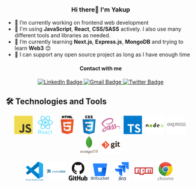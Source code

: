 ### <p align="center">Hi there👋 I'm Yakup</p> 

<!--
**yakuppgeyikk96/yakuppgeyikk96** is a ✨ _special_ ✨ repository because its `README.md` (this file) appears on your GitHub profile.

Here are some ideas to get you started:
-->

- 🔭 I’m currently working on frontend web development
- :art: I'm using <b>JavaScript</b>, <b>React</b>, <b>CSS/SASS</b> actively. I also use many different tools and libraries as needed.
- 🌱 I’m currently learning <b>Next.js</b>, <b>Express.js</b>, <b>MongoDB</b> and trying to learn <b>Web3</b> :blush:
- 👯 I can support any open source project as long as I have enough time

#### <p align="center">Contact with me</p>
   <div id="badges" align="center">
        <a href="https://www.linkedin.com/in/yakupgeyik">
            <img src="https://img.shields.io/badge/LinkedIn-blue?style=for-the-badge&logo=linkedin&logoColor=white" alt="LinkedIn Badge"/>
        </a>
        <a href="mailto:yakuppgeyik@gmail.com">
            <img src="https://img.shields.io/badge/Gmail-D14836?style=for-the-badge&logo=gmail&logoColor=white" alt="Gmail Badge"/>
        </a>
        <a href="https://twitter.com/yakupjs">
            <img src="https://img.shields.io/badge/Twitter-blue?style=for-the-badge&logo=twitter&logoColor=white" alt="Twitter Badge"/>
        </a>
   </div>
   
## :hammer_and_wrench: Technologies and Tools
<div align="center">
    <img src="https://github.com/devicons/devicon/blob/master/icons/javascript/javascript-original.svg" title="JavaScript" alt="JavaScript" width="50" height="50"/>&nbsp;
    <img src="https://github.com/devicons/devicon/blob/master/icons/react/react-original-wordmark.svg" title="React" alt="React" width="50" height="50"/>&nbsp;
    <img src="https://github.com/devicons/devicon/blob/master/icons/html5/html5-original-wordmark.svg" title="HTML5" alt="HTML5" width="50" height="50"/>&nbsp;
    <img src="https://github.com/devicons/devicon/blob/master/icons/css3/css3-original-wordmark.svg" title="CSS3" alt="CSS3" width="50" height="50"/>&nbsp;
    <img src="https://github.com/devicons/devicon/blob/master/icons/sass/sass-original.svg" title="SASS" alt="SASS" width="50" height="50"/>&nbsp;
    <img src="https://github.com/devicons/devicon/blob/master/icons/typescript/typescript-original.svg" title="TypeScript" alt="TypeScript" width="50" height="50"/>&nbsp;
    <img src="https://github.com/devicons/devicon/blob/master/icons/nodejs/nodejs-original-wordmark.svg" title="Nodejs" alt="Nodejs" width="50" height="50"/>&nbsp;
    <img src="https://github.com/devicons/devicon/blob/master/icons/express/express-original-wordmark.svg" title="Express" alt="Express" width="50" height="50"/>&nbsp;
    <img src="https://github.com/devicons/devicon/blob/master/icons/mongodb/mongodb-original-wordmark.svg" title="MongoDB" alt="MongoDB" width="50" height="50"/>&nbsp;
   <img src="https://github.com/devicons/devicon/blob/master/icons/git/git-original-wordmark.svg" title="Git" alt="Git" width="50" height="50"/>&nbsp;
   <br />
   <br />
   <img src="https://github.com/devicons/devicon/blob/master/icons/vscode/vscode-original-wordmark.svg" title="VSCode" alt="VSCode" width="50" height="50"/>&nbsp;
   <img src="https://github.com/devicons/devicon/blob/master/icons/intellij/intellij-original-wordmark.svg" title="Intellij Idea" alt="Intellij Idea" width="50" height="50"/>&nbsp;
   <img src="https://github.com/devicons/devicon/blob/master/icons/github/github-original-wordmark.svg" title="Github" alt="Github" width="50" height="50"/>&nbsp;
   <img src="https://github.com/devicons/devicon/blob/master/icons/bitbucket/bitbucket-original-wordmark.svg" title="Bitbucket" alt="Bitbucket" width="50" height="50"/>&nbsp;
   <img src="https://github.com/devicons/devicon/blob/master/icons/jira/jira-original-wordmark.svg" title="Jira" alt="Jira" width="50" height="50"/>&nbsp;
   <img src="https://github.com/devicons/devicon/blob/master/icons/npm/npm-original-wordmark.svg" title="NPM" alt="NPM" width="50" height="50"/>&nbsp;
   <img src="https://github.com/devicons/devicon/blob/master/icons/chrome/chrome-original-wordmark.svg" title="Chrome" alt="Chrome" width="50" height="50"/>&nbsp;
</div>


